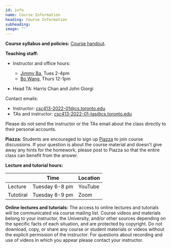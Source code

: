 ```yaml
---
id: info
name: Course Information
heading: Course Information
subheading:  
image: ""
---
```



**Course syllabus and policies:**  [Course handout](assets/misc/syllabus.pdf).

**Teaching staff:**  

* Instructor and office hours: 
  * [Jimmy Ba](http://jimmylba.github.com), Tues 2-4pm
  * [Bo Wang](https://wanglab.ml/),  Thurs 12-1pm

* Head TA: Harris Chan and John Giorgi

Contact emails:

* Instructor: [csc413-2022-01@cs.toronto.edu](mailto:csc413-2022-01@cs.toronto.edu)
* TAs and instructor: [csc413-2022-01-tas@cs.toronto.edu](mailto:csc413-2022-01-tas@cs.toronto.edu)

Please do not send the instructor or the TAs email about the class directly to their personal accounts.

**Piazza:** Students are encouraged to sign up [Piazza](http://piazza.com/utoronto.ca/winter2022/csc4132516) to join course discussions.
If your question is about the course material and doesn't give away any hints for the homework, please post to Piazza so that the entire class can benefit from the answer.


**Lecture and tutorial hours:**  

|           | Time      | Location  |
|-----------|--------------|--------------|
| Lecture | Tuesday 6-8 pm  | YouTube      | 
| Tutotiral | Tuesday 8-9 pm | Zoom       | 

**Online lectures and tutorials:** The access to online lectures and tutorials will be communicated via course mailing list. Course videos and materials belong to your instructor, the University, and/or other sources depending on the specific facts of each situation, and are protected by copyright. Do not download, copy, or share any course or student materials or videos without the explicit permission of the instructor. For questions about recording and use of videos in which you appear please contact your instructor.

<br/> 




